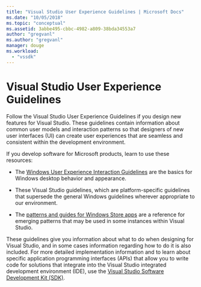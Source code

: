 ```yaml
---
title: "Visual Studio User Experience Guidelines | Microsoft Docs"
ms.date: "10/05/2018"
ms.topic: "conceptual"
ms.assetid: 3abbe495-cbbc-4982-a809-38bda34553a7
author: "gregvanl"
ms.author: "gregvanl"
manager: douge
ms.workload: 
  - "vssdk"
---
```

# Visual Studio User Experience Guidelines
Follow the Visual Studio User Experience Guidelines if you design new features for Visual Studio. These guidelines contain information about common user models and interaction patterns so that designers of new user interfaces (UI) can create user experiences that are seamless and consistent within the development environment.  
  
If you develop software for Microsoft products, learn to use these resources:
  
-   The [Windows User Experience Interaction Guidelines](https://developer.microsoft.com/windows/desktop) are the basics for Windows desktop behavior and appearance.  
  
-   These Visual Studio guidelines, which are platform-specific guidelines that supersede the general Windows guidelines wherever appropriate to our environment.  
  
-   The [patterns and guides for Windows Store apps](https://dev.windows.com/en-us/design/interaction-ux) are a reference for emerging patterns that may be used in some instances within Visual Studio.  
  
These guidelines give you information about what to do when designing for Visual Studio, and in some cases information regarding how to do it is also included. For more detailed implementation information and to learn about specific application programming interfaces (APIs) that allow you to write code for solutions that integrate into the Visual Studio integrated development environment (IDE), use the [Visual Studio Software Development Kit (SDK)](../visual-studio-sdk.md).